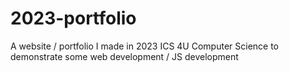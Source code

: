 # 2023-portfolio
A website / portfolio I made in 2023 ICS 4U Computer Science to demonstrate some web development / JS development
